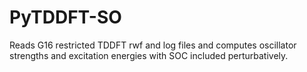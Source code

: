# PyTDDFT-SO
Reads G16 restricted TDDFT rwf and log files and computes oscillator strengths and excitation energies with SOC included perturbatively.
